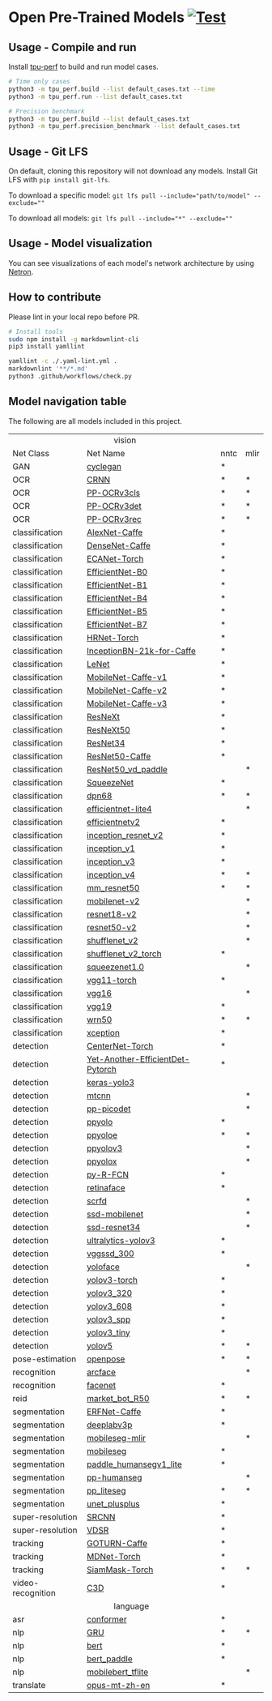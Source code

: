 # Open Pre-Trained Models [![Test](https://github.com/sophgo/model-zoo/actions/workflows/ci.yml/badge.svg?event=schedule)](https://github.com/sophgo/model-zoo/actions/workflows/ci.yml)

## Usage - Compile and run

Install [tpu-perf](https://github.com/sophgo/tpu-perf) to build and run model cases.

```bash
# Time only cases
python3 -m tpu_perf.build --list default_cases.txt --time
python3 -m tpu_perf.run --list default_cases.txt

# Precision benchmark
python3 -m tpu_perf.build --list default_cases.txt
python3 -m tpu_perf.precision_benchmark --list default_cases.txt
```

## Usage - Git LFS

On default, cloning this repository will not download any models. Install
Git LFS with `pip install git-lfs`.

To download a specific model:
`git lfs pull --include="path/to/model" --exclude=""`

To download all models:
`git lfs pull --include="*" --exclude=""`

## Usage - Model visualization

You can see visualizations of each model's network architecture by using [Netron](https://github.com/lutzroeder/Netron).

## How to contribute

Please lint in your local repo before PR.

```bash
# Install tools
sudo npm install -g markdownlint-cli
pip3 install yamllint

yamllint -c ./.yaml-lint.yml .
markdownlint '**/*.md'
python3 .github/workflows/check.py
```
## Model navigation table

 The following are all models included in this project.

<table>
    <tr>
        <td colspan="4"> <img width=200/>vision</td>
    </tr>
    <tr>
        <td>Net Class</td>
        <td>Net Name</td>
        <td>nntc </td>
        <td>mlir</td>
    </tr>
    <tr>
        <td>GAN</td>
        <td><a href="https://github.com/sophgo/model-zoo/tree/main/vision/GAN/cyclegan">cyclegan</td>
        <td>*</td>
        <td></td>
    </tr>
    <tr>
        <td>OCR</td>
        <td><a href="https://github.com/sophgo/model-zoo/tree/main/vision/OCR/CRNN">CRNN</td>
        <td>*</td>
        <td>*</td>
    </tr>
    <tr>
        <td>OCR</td>
        <td><a href="https://github.com/sophgo/model-zoo/tree/main/vision/OCR/PP-OCRv3cls">PP-OCRv3cls</td>
        <td>*</td>
        <td>*</td>
    </tr>
    <tr>
        <td>OCR</td>
        <td><a href="https://github.com/sophgo/model-zoo/tree/main/vision/OCR/PP-OCRv3det">PP-OCRv3det</td>
        <td>*</td>
        <td>*</td>
    </tr>
    <tr>
        <td>OCR</td>
        <td><a href="https://github.com/sophgo/model-zoo/tree/main/vision/OCR/PP-OCRv3rec">PP-OCRv3rec </td>
        <td>*</td>
        <td>*</td>
    </tr>
    <tr>
        <td>classification</td>
        <td><a href="https://github.com/sophgo/model-zoo/tree/main/vision/classification/AlexNet-Caffe">AlexNet-Caffe</td>
        <td>*</td>
        <td></td>
    </tr>
    <tr>
        <td>classification</td>
        <td><a href="https://github.com/sophgo/model-zoo/tree/main/vision/classification/DenseNet-Caffe">DenseNet-Caffe</td>
        <td>*</td>
        <td></td>
    </tr>
    <tr>
        <td>classification</td>
        <td><a href="https://github.com/sophgo/model-zoo/tree/main/vision/classification/ECANet-Torch">ECANet-Torch</td>
        <td>*</td>
        <td></td>
    </tr>
    <tr>
        <td>classification</td>
        <td><a href="https://github.com/sophgo/model-zoo/tree/main/vision/classification/EfficientNet-B0">EfficientNet-B0 </td>
        <td>*</td>
        <td></td>
    </tr>
    <tr>
        <td>classification</td>
        <td><a href="https://github.com/sophgo/model-zoo/tree/main/vision/classification/EfficientNet-B1">EfficientNet-B1 </td>
        <td>*</td>
        <td></td>
    </tr>
    <tr>
        <td>classification</td>
        <td><a href="https://github.com/sophgo/model-zoo/tree/main/vision/classification/EfficientNet-B4">EfficientNet-B4 </td>
        <td>*</td>
        <td></td>
    </tr>
    <tr>
        <td>classification</td>
        <td><a href="https://github.com/sophgo/model-zoo/tree/main/vision/classification/EfficientNet-B5">EfficientNet-B5 </td>
        <td>*</td>
        <td></td>
    </tr>
    <tr>
        <td>classification</td>
        <td><a href="https://github.com/sophgo/model-zoo/tree/main/vision/classification/EfficientNet-B7">EfficientNet-B7 </td>
        <td>*</td>
        <td></td>
    </tr>
    <tr>
        <td>classification</td>
        <td><a href="https://github.com/sophgo/model-zoo/tree/main/vision/classification/HRNet-Torch">HRNet-Torch</td>
        <td>*</td>
        <td></td>
    </tr>
    <tr>
        <td>classification</td>
        <td><a href="https://github.com/sophgo/model-zoo/tree/main/vision/classification/InceptionBN-21k-for-Caffe">InceptionBN-21k-for-Caffe</td>
        <td>*</td>
        <td></td>
    </tr>
    <tr>
        <td>classification</td>
        <td><a href="https://github.com/sophgo/model-zoo/tree/main/vision/classification/LeNet">LeNet </td>
        <td>*</td>
        <td></td>
    </tr>
    <tr>
        <td>classification</td>
        <td><a href="https://github.com/sophgo/model-zoo/tree/main/vision/classification/MobileNet-Caffe-v1">MobileNet-Caffe-v1</td>
        <td>*</td>
        <td></td>
    </tr>
    <tr>
        <td>classification</td>
        <td><a href="https://github.com/sophgo/model-zoo/tree/main/vision/classification/MobileNet-Caffe-v2">MobileNet-Caffe-v2</td>
        <td>*</td>
        <td></td>
    </tr>
    <tr>
        <td>classification</td>
        <td><a href="https://github.com/sophgo/model-zoo/tree/main/vision/classification/MobileNet-Caffe-v3">MobileNet-Caffe-v3</td>
        <td>*</td>
        <td></td>
    </tr>
    <tr>
        <td>classification</td>
        <td><a href="https://github.com/sophgo/model-zoo/tree/main/vision/classification/ResNeXt">ResNeXt</td>
        <td>*</td>
        <td></td>
    </tr>
    <tr>
        <td>classification</td>
        <td><a href="https://github.com/sophgo/model-zoo/tree/main/vision/classification/ResNeXt50">ResNeXt50</td>
        <td>*</td>
        <td></td>
    </tr>
    <tr>
        <td>classification</td>
        <td><a href="https://github.com/sophgo/model-zoo/tree/main/vision/classification/ResNet34">ResNet34</td>
        <td>*</td>
        <td></td>
    </tr>
    <tr>
        <td>classification</td>
        <td><a href="https://github.com/sophgo/model-zoo/tree/main/vision/classification/ResNet50-Caffe">ResNet50-Caffe</td>
        <td>*</td>
        <td></td>
    </tr>
    <tr>
        <td>classification</td>
        <td><a href="https://github.com/sophgo/model-zoo/tree/main/vision/classification/ResNet50_vd_paddle">ResNet50_vd_paddle</td>
        <td></td>
        <td>*</td>
    </tr>
    <tr>
        <td>classification</td>
        <td><a href="https://github.com/sophgo/model-zoo/tree/main/vision/classification/SqueezeNet">SqueezeNet</td>
        <td>*</td>
        <td></td>
    </tr>
    <tr>
        <td>classification</td>
        <td><a href="https://github.com/sophgo/model-zoo/tree/main/vision/classification/dpn68">dpn68</td>
        <td>*</td>
        <td>*</td>
    </tr>
    <tr>
        <td>classification</td>
        <td><a href="https://github.com/sophgo/model-zoo/tree/main/vision/classification/efficientnet-lite4">efficientnet-lite4</td>
        <td></td>
        <td>*</td>
    </tr>
    <tr>
        <td>classification</td>
        <td><a href="https://github.com/sophgo/model-zoo/tree/main/vision/classification/efficientnetv2">efficientnetv2</td>
        <td>*</td>
        <td></td>
    </tr>
    <tr>
        <td>classification</td>
        <td><a href="https://github.com/sophgo/model-zoo/tree/main/vision/classification/inception_resnet_v2">inception_resnet_v2</td>
        <td>*</td>
        <td></td>
    </tr>
    <tr>
        <td>classification</td>
        <td><a href="https://github.com/sophgo/model-zoo/tree/main/vision/classification/inception_v1">inception_v1</td>
        <td>*</td>
        <td></td>
    </tr>
    <tr>
        <td>classification</td>
        <td><a href="https://github.com/sophgo/model-zoo/tree/main/vision/classification/inception_v3">inception_v3</td>
        <td>*</td>
        <td></td>
    </tr>
    <tr>
        <td>classification</td>
        <td><a href="https://github.com/sophgo/model-zoo/tree/main/vision/classification/inception_v4">inception_v4</td>
        <td>*</td>
        <td>*</td>
    </tr>
    <tr>
        <td>classification</td>
        <td><a href="https://github.com/sophgo/model-zoo/tree/main/vision/classification/mm_resnet50">mm_resnet50</td>
        <td>*</td>
        <td>*</td>
    </tr>
    <tr>
        <td>classification</td>
        <td><a href="https://github.com/sophgo/model-zoo/tree/main/vision/classification/mobilenet-v2">mobilenet-v2</td>
        <td></td>
        <td>*</td>
    </tr>
    <tr>
        <td>classification</td>
        <td><a href="https://github.com/sophgo/model-zoo/tree/main/vision/classification/resnet18-v2">resnet18-v2</td>
        <td></td>
        <td>*</td>
    </tr>
    <tr>
        <td>classification</td>
        <td><a href="https://github.com/sophgo/model-zoo/tree/main/vision/classification/resnet50-v2">resnet50-v2</td>
        <td></td>
        <td>*</td>
    </tr>
    <tr>
        <td>classification</td>
        <td><a href="https://github.com/sophgo/model-zoo/tree/main/vision/classification/shufflenet_v2">shufflenet_v2</td>
        <td></td>
        <td>*</td>
    </tr>
    <tr>
        <td>classification</td>
        <td><a href="https://github.com/sophgo/model-zoo/tree/main/vision/classification/shufflenet_v2_torch">shufflenet_v2_torch</td>
        <td>*</td>
        <td></td>
    </tr>
    <tr>
        <td>classification</td>
        <td><a href="https://github.com/sophgo/model-zoo/tree/main/vision/classification/squeezenet1.0">squeezenet1.0</td>
        <td></td>
        <td>*</td>
    </tr>
    <tr>
        <td>classification</td>
        <td><a href="https://github.com/sophgo/model-zoo/tree/main/vision/classification/vgg11-torch">vgg11-torch</td>
        <td>*</td>
        <td></td>
    </tr>
    <tr>
        <td>classification</td>
        <td><a href="https://github.com/sophgo/model-zoo/tree/main/vision/classification/vgg16">vgg16</td>
        <td></td>
        <td>*</td>
    </tr>
    <tr>
        <td>classification</td>
        <td><a href="https://github.com/sophgo/model-zoo/tree/main/vision/classification/vgg19">vgg19</td>
        <td>*</td>
        <td></td>
    </tr>
    <tr>
        <td>classification</td>
        <td><a href="https://github.com/sophgo/model-zoo/tree/main/vision/classification/wrn50">wrn50</td>
        <td>*</td>
        <td>*</td>
    </tr>
    <tr>
        <td>classification</td>
        <td><a href="https://github.com/sophgo/model-zoo/tree/main/vision/classification/xception">xception</td>
        <td>*</td>
        <td></td>
    </tr>
    <tr>
        <td>detection</td>
        <td><a href="https://github.com/sophgo/model-zoo/tree/main/vision/detection/CenterNet-Torch">CenterNet-Torch</td>
        <td>*</td>
        <td></td>
    </tr>
    <tr>
        <td>detection</td>
        <td><a href="https://github.com/sophgo/model-zoo/tree/main/vision/detection/Yet-Another-EfficientDet-Pytorch">Yet-Another-EfficientDet-Pytorch</td>
        <td>*</td>
        <td></td>
    </tr>
    <tr>
        <td>detection</td>
        <td><a href="https://github.com/sophgo/model-zoo/tree/main/vision/detection/keras-yolo3">keras-yolo3</td>
        <td></td>
        <td></td>
    </tr>
    <tr>
        <td>detection</td>
        <td><a href="https://github.com/sophgo/model-zoo/tree/main/vision/detection/mtcnn">mtcnn</td>
        <td></td>
        <td>*</td>
    </tr>
    <tr>
        <td>detection</td>
        <td><a href="https://github.com/sophgo/model-zoo/tree/main/vision/detection/pp-picodet">pp-picodet</td>
        <td></td>
        <td>*</td>
    </tr>
    <tr>
        <td>detection</td>
        <td><a href="https://github.com/sophgo/model-zoo/tree/main/vision/detection/ppyolo">ppyolo</td>
        <td>*</td>
        <td></td>
    </tr>
    <tr>
        <td>detection</td>
        <td><a href="https://github.com/sophgo/model-zoo/tree/main/vision/detection/ppyoloe">ppyoloe</td>
        <td>*</td>
        <td>*</td>
    </tr>
    <tr>
        <td>detection</td>
        <td><a href="https://github.com/sophgo/model-zoo/tree/main/vision/detection/ppyolov3">ppyolov3</td>
        <td></td>
        <td>*</td>
    </tr>
    <tr>
        <td>detection</td>
        <td><a href="https://github.com/sophgo/model-zoo/tree/main/vision/detection/ppyolox">ppyolox</td>
        <td></td>
        <td>*</td>
    </tr>
    <tr>
        <td>detection</td>
        <td><a href="https://github.com/sophgo/model-zoo/tree/main/vision/detection/py-R-FCN">py-R-FCN</td>
        <td>*</td>
        <td></td>
    </tr>
    <tr>
        <td>detection</td>
        <td><a href="https://github.com/sophgo/model-zoo/tree/main/vision/detection/retinaface">retinaface</td>
        <td>*</td>
        <td></td>
    </tr>
    <tr>
        <td>detection</td>
        <td><a href="https://github.com/sophgo/model-zoo/tree/main/vision/detection/scrfd">scrfd</td>
        <td></td>
        <td>*</td>
    </tr>
    <tr>
        <td>detection</td>
        <td><a href="https://github.com/sophgo/model-zoo/tree/main/vision/detection/ssd-mobilenet">ssd-mobilenet</td>
        <td></td>
        <td>*</td>
    </tr>
    <tr>
        <td>detection</td>
        <td><a href="https://github.com/sophgo/model-zoo/tree/main/vision/detection/ssd-resnet34">ssd-resnet34</td>
        <td></td>
        <td>*</td>
    </tr>
    <tr>
        <td>detection</td>
        <td><a href="https://github.com/sophgo/model-zoo/tree/main/vision/detection/ultralytics-yolov3">ultralytics-yolov3</td>
        <td>*</td>
        <td></td>
    </tr>
    <tr>
        <td>detection</td>
        <td><a href="https://github.com/sophgo/model-zoo/tree/main/vision/detection/vggssd_300">vggssd_300</td>
        <td>*</td>
        <td></td>
    </tr>
    <tr>
        <td>detection</td>
        <td><a href="https://github.com/sophgo/model-zoo/tree/main/vision/detection/yoloface">yoloface</td>
        <td></td>
        <td>*</td>
    </tr>
    <tr>
        <td>detection</td>
        <td><a href="https://github.com/sophgo/model-zoo/tree/main/vision/detection/yolov3-torch">yolov3-torch</td>
        <td>*</td>
        <td></td>
    </tr>
    <tr>
        <td>detection</td>
        <td><a href="https://github.com/sophgo/model-zoo/tree/main/vision/detection/yolov3_320">yolov3_320</td>
        <td>*</td>
        <td></td>
    </tr>
    <tr>
        <td>detection</td>
        <td><a href="https://github.com/sophgo/model-zoo/tree/main/vision/detection/yolov3_608">yolov3_608</td>
        <td>*</td>
        <td></td>
    </tr>
    <tr>
        <td>detection</td>
        <td><a href="https://github.com/sophgo/model-zoo/tree/main/vision/detection/yolov3_spp">yolov3_spp</td>
        <td>*</td>
        <td></td>
    </tr>
    <tr>
        <td>detection</td>
        <td><a href="https://github.com/sophgo/model-zoo/tree/main/vision/detection/yolov3_tiny">yolov3_tiny</td>
        <td>*</td>
        <td></td>
    </tr>
    <tr>
        <td>detection</td>
        <td><a href="https://github.com/sophgo/model-zoo/tree/main/vision/detection/yolov5">yolov5</td>
        <td>*</td>
        <td>*</td>
    </tr>
    <tr>
        <td>pose-estimation</td>
        <td><a href="https://github.com/sophgo/model-zoo/tree/main/vision/pose-estimation/openpose">openpose</td>
        <td>*</td>
        <td>*</td>
    </tr>
    <tr>
        <td>recognition</td>
        <td><a href="https://github.com/sophgo/model-zoo/tree/main/vision/recognition/arcface">arcface  </td>
        <td></td>
        <td>*</td>
    </tr>
    <tr>
        <td>recognition</td>
        <td><a href="https://github.com/sophgo/model-zoo/tree/main/vision/recognition/facenet">facenet</td>
        <td>*</td>
        <td></td>
    </tr>
    <tr>
        <td>reid</td>
        <td><a href="https://github.com/sophgo/model-zoo/tree/main/vision/reid/market_bot_R50">market_bot_R50</td>
        <td>*</td>
        <td>*</td>
    </tr>
    <tr>
        <td>segmentation</td>
        <td><a href="https://github.com/sophgo/model-zoo/tree/main/vision/segmentation/ERFNet-Caffe">ERFNet-Caffe</td>
        <td>*</td>
        <td></td>
    </tr>
    <tr>
        <td>segmentation</td>
        <td><a href="https://github.com/sophgo/model-zoo/tree/main/vision/segmentation/deeplabv3p">deeplabv3p</td>
        <td>*</td>
        <td></td>
    </tr>
    <tr>
        <td>segmentation</td>
        <td><a href="https://github.com/sophgo/model-zoo/tree/main/vision/segmentation/mobileseg-mlir">mobileseg-mlir</td>
        <td></td>
        <td>*</td>
    </tr>
    <tr>
        <td>segmentation</td>
        <td><a href="https://github.com/sophgo/model-zoo/tree/main/vision/segmentation/mobileseg">mobileseg</td>
        <td>*</td>
        <td></td>
    </tr>
    <tr>
        <td>segmentation</td>
        <td><a href="https://github.com/sophgo/model-zoo/tree/main/vision/segmentation/paddle_humansegv1_lite">paddle_humansegv1_lite</td>
        <td>*</td>
        <td></td>
    </tr>
    <tr>
        <td>segmentation</td>
        <td><a href="https://github.com/sophgo/model-zoo/tree/main/vision/segmentation/pp-humanseg">pp-humanseg</td>
        <td></td>
        <td>*</td>
    </tr>
    <tr>
        <td>segmentation</td>
        <td><a href="https://github.com/sophgo/model-zoo/tree/main/vision/segmentation/pp_liteseg">pp_liteseg</td>
        <td>*</td>
        <td>*</td>
    </tr>
    <tr>
        <td>segmentation</td>
        <td><a href="https://github.com/sophgo/model-zoo/tree/main/vision/segmentation/unet_plusplus">unet_plusplus</td>
        <td>*</td>
        <td></td>
    </tr>
    <tr>
        <td>super-resolution</td>
        <td><a href="https://github.com/sophgo/model-zoo/tree/main/vision/super-resolution/SRCNN">SRCNN</td>
        <td>*</td>
        <td></td>
    </tr>
    <tr>
        <td>super-resolution</td>
        <td><a href="https://github.com/sophgo/model-zoo/tree/main/vision/super-resolution/VDSR">VDSR</td>
        <td>*</td>
        <td></td>
    </tr>
    <tr>
        <td>tracking</td>
        <td><a href="https://github.com/sophgo/model-zoo/tree/main/vision/tracking/GOTURN-Caffe">GOTURN-Caffe</td>
        <td>*</td>
        <td></td>
    </tr>
    <tr>
        <td>tracking</td>
        <td><a href="https://github.com/sophgo/model-zoo/tree/main/vision/tracking/MDNet-Torch">MDNet-Torch</td>
        <td>*</td>
        <td></td>
    </tr>
    <tr>
        <td>tracking</td>
        <td><a href="https://github.com/sophgo/model-zoo/tree/main/vision/tracking/SiamMask-Torch">SiamMask-Torch</td>
        <td>*</td>
        <td>*</td>
    </tr>
    <tr>
        <td>video-recognition</td>
        <td><a href="https://github.com/sophgo/model-zoo/tree/main/vision/video-recognition/C3D">C3D</td>
        <td>*</td>
        <td></td>
    </tr>
    <tr>
        <td colspan="4"> <img width=200/>language</td>
    </tr>
    <tr>
        <td>asr</td>
        <td><a href="https://github.com/sophgo/model-zoo/tree/main/language/asr/conformer">conformer</td>
        <td>*</td>
        <td></td>
    </tr>
    <tr>
        <td>nlp</td>
        <td><a href="https://github.com/sophgo/model-zoo/tree/main/language/nlp/GRU">GRU</td>
        <td>*</td>
        <td>*</td>
    </tr>
    <tr>
        <td>nlp</td>
        <td><a href="https://github.com/sophgo/model-zoo/tree/main/language/nlp/bert">bert</td>
        <td>*</td>
        <td></td>
    </tr>
    <tr>
        <td>nlp</td>
        <td><a href="https://github.com/sophgo/model-zoo/tree/main/language/nlp/bert_paddle">bert_paddle</td>
        <td>*</td>
        <td></td>
    </tr>
    <tr>
        <td>nlp</td>
        <td><a href="https://github.com/sophgo/model-zoo/tree/main/language/nlp/mobilebert_tflite">mobilebert_tflite</td>
        <td></td>
        <td>*</td>
    </tr>
    <tr>
        <td>translate</td>
        <td><a href="https://github.com/sophgo/model-zoo/tree/main/language/translate/opus-mt-zh-en">opus-mt-zh-en</td>
        <td>*</td>
        <td></td>
    </tr>
</table>